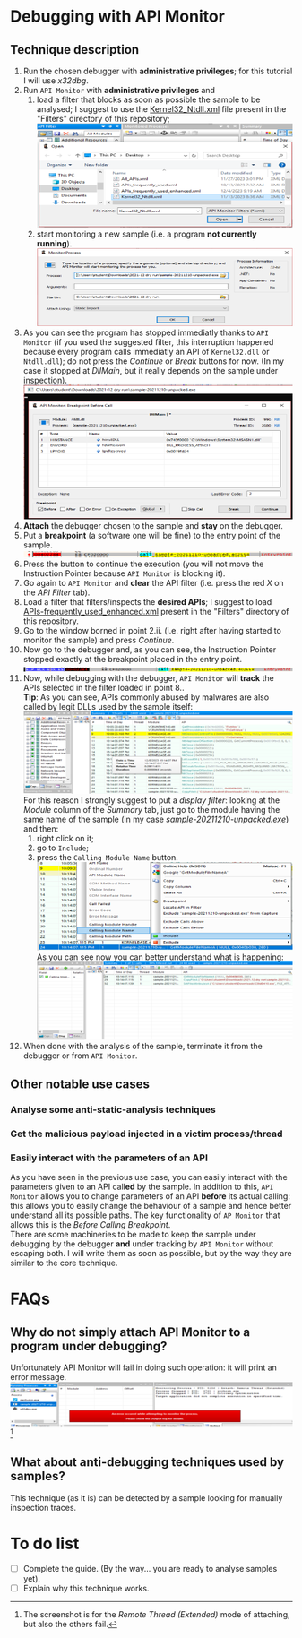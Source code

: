 # Debugging with API Monitor
## Technique description
1. Run the chosen debugger with **administrative privileges**; for this tutorial I will use _x32dbg_.
2. Run `API Monitor` with **administrative privileges** and
   1. load a filter that blocks as soon as possible the sample to be analysed; I suggest to use the [Kernel32_Ntdll.xml](https://github.com/giadom/Debugging_with_API_Monitor/tree/main/Filters/) file present in the "Filters" directory of this repository;  
      ![Alternative text: "Loading a 'blocking filter' in API Monitor"](./Images/load_blocking_filter.png)
   2. start monitoring a new sample (i.e. a program **not currently running**).  
      ![Alternative text: "Monitoring a new sample in API Monitor"](./Images/monitoring_new_sample.png)
3. As you can see the program has stopped immediatly thanks to `API Monitor` (if you used the suggested filter, this interruption happened because every program calls immediatly an API of `Kernel32.dll` or `Ntdll.dll`); do not press the _Continue_ or _Break_ buttons for now. (In my case it stopped at _DllMain_, but it really depends on the sample under inspection).  
   ![Alternative text: "Stopped sample"](./Images/stopped_sample.png)
4. **Attach** the debugger chosen to the sample and **stay** on the debugger.
5. Put a **breakpoint** (a software one will be fine) to the entry point of the sample.  
   ![Alternative text: "Breakpoint of the debugger placed in the entry point"](./Images/entrypoint_breakpoint.png)
6. Press the button to continue the execution (you will not move the Instruction Pointer because `API Monitor` is blocking it).
7. Go again to `API Monitor` and **clear** the API filter (i.e. press the red _X_ on the _API Filter_ tab).
8. Load a filter that filters/inspects the **desired APIs**; I suggest to load [APIs-frequently_used_enhanced.xml](https://github.com/giadom/Debugging_with_API_Monitor/tree/main/Filters/) present in the "Filters" directory of this repository.
9. Go to the window borned in point 2.ii. (i.e. right after having started to monitor the sample) and press _Continue_.
10. Now go to the debugger and, as you can see, the Instruction Pointer stopped exactly at the breakpoint placed in the entry point.  
   ![Alternative text: "Entrypoint reached"](./Images/entrypoint_reached.png)
11. Now, while debugging with the debugger, `API Monitor` will **track** the APIs selected in the filter loaded in point 8..  
    **Tip**: As you can see, APIs commonly abused by malwares are also called by legit DLLs used by the sample itself:  
    ![Alternative text: "API Monitor showing too many APIs"](./Images/before_display_filter.png)  
    For this reason I strongly suggest to put a _display filter_: looking at the _Module_ column of the _Summary_ tab, just go to the module having the same name of the sample (in my case _sample-20211210-unpacked.exe_) and then:
    1. right click on it;
    2. go to `Include`;
    3. press the `Calling Module Name` button.  
    ![Alternative text: "API Monitor while putting a display filter"](./Images/putting_display_filter.png)  
    As you can see now you can better understand what is happening:  
    ![Alternative text: "API Monitor displaying only APIs called by the sample"](./Images/after_display_filter.png)
12. When done with the analysis of the sample, terminate it from the debugger or from `API Monitor`.

## Other notable use cases
### Analyse some anti-static-analysis techniques
### Get the malicious payload injected in a victim process/thread
### Easily interact with the parameters of an API
As you have seen in the previous use case, you can easily interact with the parameters given to an API call**ed** by the sample. In addition to this, `API Monitor` allows you to change parameters of an API **before** its actual calling: this allows you to easily change the behaviour of a sample and hence better understand all its possible paths. The key functionality of `AP Monitor` that allows this is the _Before Calling Breakpoint_.  
There are some machineries to be made to keep the sample under debugging by the debugger **and** under tracking by `API Monitor` without escaping both. I will write them as soon as possible, but by the way they are similar to the core technique.

# FAQs
## Why do not simply attach API Monitor to a program under debugging?
Unfortunately API Monitor will fail in doing such operation: it will print an error message.  
![Alternative text: "API Monitor error while attaching to a debugged program"](./Images/fail_attaching_apimonitor.png)[^1]
[^1]: The screenshot is for the _Remote Thread (Extended)_ mode of attaching, but also the others fail.

## What about anti-debugging techniques used by samples?
This technique (as it is) can be detected by a sample looking for manually inspection traces.

# To do list
- [ ] Complete the guide. (By the way... you are ready to analyse samples yet).
- [ ] Explain why this technique works.
